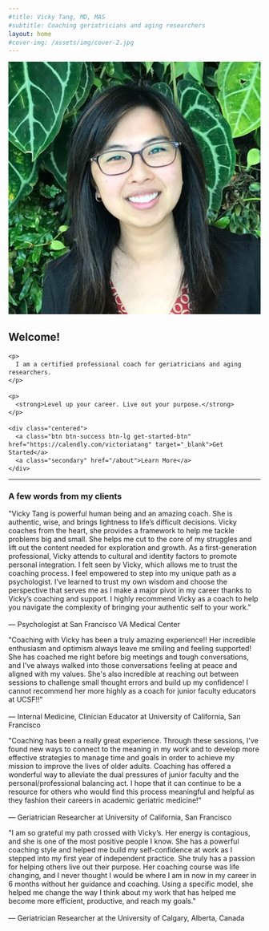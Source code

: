 ```yaml
---
#title: Vicky Tang, MD, MAS
#subtitle: Coaching geriatricians and aging researchers
layout: home
#cover-img: /assets/img/cover-2.jpg
---
```


<div class="debutante">
  <div class="picture-frame">
    <img src="/assets/img/avatar-icon.jpg">
  </div>

  <div class="explainer">
    <h2>Welcome!</h2>

    <p>
      I am a certified professional coach for geriatricians and aging researchers.
    </p>

    <p>
      <strong>Level up your career. Live out your purpose.</strong>
    </p>

    <div class="centered">
      <a class="btn btn-success btn-lg get-started-btn" href="https://calendly.com/victoriatang" target="_blank">Get Started</a>
      <a class="secondary" href="/about">Learn More</a>
    </div>
  </div>
</div>

<hr>

<h3 class="centered cursive">A few words from my clients</h3>
<div class="testimonials">
  <p>
    "Vicky Tang is powerful human being and an amazing coach. She is authentic,
    wise, and brings lightness to life’s difficult decisions. Vicky coaches from
    the heart, she provides a framework to help me tackle problems big and
    small. She helps me cut to the core of my struggles and lift out the content
    needed for exploration and growth. As a first-generation professional, Vicky
    attends to cultural and identity factors to promote personal integration. I
    felt seen by Vicky, which allows me to trust the coaching process. I feel
    empowered to step into my unique path as a psychologist. I’ve learned to
    trust my own wisdom and choose the perspective that serves me as I make a
    major pivot in my career thanks to Vicky’s coaching and support. I highly
    recommend Vicky as a coach to help you navigate the complexity of bringing
    your authentic self to your work."
    <br><br>&mdash; Psychologist at San Francisco VA Medical Center
  </p>
  <p>
    "Coaching with Vicky has been a truly amazing experience!! Her incredible
    enthusiasm and optimism always leave me smiling and feeling supported! She
    has coached me right before big meetings and tough conversations, and I've
    always walked into those conversations feeling at peace and aligned with my
    values. She's also incredible at reaching out between sessions to challenge
    small thought errors and build up my confidence! I cannot recommend her more
    highly as a coach for junior faculty educators at UCSF!!"
    <br><br>&mdash; Internal Medicine, Clinician Educator at University of California, San Francisco
  </p>
  <p>
  "Coaching has been a really great experience. Through these sessions, I've found new ways to connect to the meaning in my work and to develop more effective strategies to manage time and goals in order to achieve my mission to improve the lives of older adults. Coaching has offered a wonderful way to alleviate the dual pressures of junior faculty and the personal/professional balancing act. I hope that it can continue to be a resource for others who would find this process meaningful and helpful as they fashion their careers in academic geriatric medicine!"
  <br><br>&mdash; Geriatrician Researcher at University of California, San Francisco
  </p>
  <p>
  "I am so grateful my path crossed with Vicky’s. Her energy is contagious, and
  she is one of the most positive people I know. She has a powerful coaching
  style and helped me build my self-confidence at work as I stepped into my
  first year of independent practice. She truly has a passion for helping others
  live out their purpose. Her coaching course was life changing, and I never
  thought I would be where I am in now in my career in 6 months without her
  guidance and coaching. Using a specific model, she helped me change the way I
  think about my work that has helped me become more efficient, productive, and
  reach my goals."
  <br><br>&mdash; Geriatrician Researcher at the University of Calgary, Alberta, Canada
  </p>
</div>
